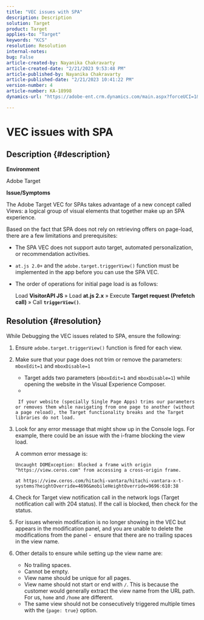 ```yaml
---
title: "VEC issues with SPA"
description: Description
solution: Target
product: Target
applies-to: "Target"
keywords: "KCS"
resolution: Resolution
internal-notes: 
bug: False
article-created-by: Nayanika Chakravarty
article-created-date: "2/21/2023 9:53:48 PM"
article-published-by: Nayanika Chakravarty
article-published-date: "2/21/2023 10:41:22 PM"
version-number: 4
article-number: KA-18998
dynamics-url: "https://adobe-ent.crm.dynamics.com/main.aspx?forceUCI=1&pagetype=entityrecord&etn=knowledgearticle&id=3a0a8733-32b2-ed11-83fe-6045bd006704"

---
```

# VEC issues with SPA

## Description {#description}


<b>Environment</b>

Adobe Target

<b>Issue/Symptoms</b>

The Adobe Target VEC for SPAs takes advantage of a new concept called Views: a logical group of visual elements that together make up an SPA experience.

Based on the fact that SPA does not rely on retrieving offers on page-load, there are a few limitations and prerequisites:

- The SPA VEC does not support auto target, automated personalization, or recommendation activities.
- `at.js 2.0+` and the `adobe.target.triggerView()` function must be implemented in the app before you can use the SPA VEC.
- The order of operations for initial page load is as follows:

    

    Load <b>VisitorAPI JS</b> » Load <b>at.js 2.x</b> » Execute <b>Target request (Prefetch call)</b> » Call <b>`triggerView()`</b>.



## Resolution {#resolution}


While Debugging the VEC issues related to SPA, ensure the following:

1. Ensure `adobe.target.triggerView()` function is fired for each view.
2. Make sure that your page does not trim or remove the parameters: `mboxEdit=1` and `mboxDisable=1`

    - Target adds two parameters (`mboxEdit=1` and `mboxDisable=1`) while opening the website in the Visual Experience Composer.
    - 

    
        If your website (specially Single Page Apps) trims our parameters or removes them while navigating from one page to another (without a page reload), the Target functionality breaks and the Target libraries do not load.
3. Look for any error message that might show up in the Console logs. For example, there could be an issue with the i-frame blocking the view load.

         

    A common error message is:


    ```
    Uncaught DOMException: Blocked a frame with origin "https://view.ceros.com" from accessing a cross-origin frame.
    
    at https://view.ceros.com/hitachi-vantara/hitachi-vantara-x-t-systems?heightOverride=4696&mobileHeightOverride=9696:610:38
    ```
4. Check for Target view notification call in the network logs (Target notification call with 204 status). If the call is blocked, then check for the status.
5. For issues wherein modification is no longer showing in the VEC but appears in the modification panel, and you are unable to delete the modifications from the panel -  ensure that there are no trailing spaces in the view name.
6. Other details to ensure while setting up the view name are:
    - No trailing spaces.
    - Cannot be empty.
    - View name should be unique for all pages.
    - View name should not start or end with `/`. This is because the customer would generally extract the view name from the URL path. For us, `home` and `/home` are different.
    - The same view should not be consecutively triggered multiple times with the `{page: true}` option.

